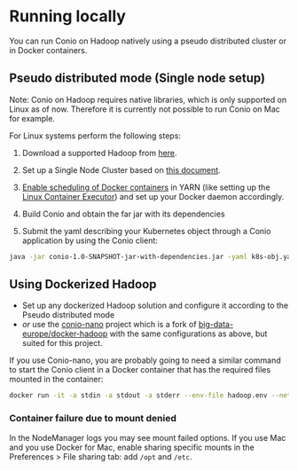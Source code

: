 # Running locally

You can run Conio on Hadoop natively using a pseudo distributed cluster or in Docker containers.

## Pseudo distributed mode (Single node setup)

Note: Conio on Hadoop requires native libraries, which is only supported on Linux as of now. 
Therefore it is currently not possible to run Conio on Mac for example.

For Linux systems perform the following steps:

1. Download a supported Hadoop from [here](https://archive.apache.org/dist/hadoop/common/hadoop-3.3.0/hadoop-3.3.0.tar.gz).

1. Set up a Single Node Cluster based on [this document](https://hadoop.apache.org/docs/current/hadoop-project-dist/hadoop-common/SingleCluster.html).

1. [Enable scheduling of Docker containers](https://hadoop.apache.org/docs/r3.3.0/hadoop-yarn/hadoop-yarn-site/DockerContainers.html) in YARN (like setting up the [Linux Container Executor](https://hadoop.apache.org/docs/r3.3.0/hadoop-yarn/hadoop-yarn-site/SecureContainer.html#Linux_Secure_Container_Executor)) and set up your Docker daemon accordingly.

1. Build Conio and obtain the far jar with its dependencies 

1. Submit the yaml describing your Kubernetes object through a Conio application by using the Conio client: 
```bash
java -jar conio-1.0-SNAPSHOT-jar-with-dependencies.jar -yaml k8s-obj.yaml
```

## Using Dockerized Hadoop

- Set up any dockerized Hadoop solution and configure it according to the Pseudo distributed mode
- _or_ use the [conio-nano]() project which is a fork of [big-data-europe/docker-hadoop](https://github.com/big-data-europe/docker-hadoop) with the same configurations as above, but suited for this project. 

If you use Conio-nano, you are probably going to need a similar command to start the Conio client in a Docker container that has the required files mounted in the container:
```bash
docker run -it -a stdin -a stdout -a stderr --env-file hadoop.env --network docker-hadoop_default -v $(PWD)/conio:/conio conio/base:master -- sudo -u conio java -jar /conio/conio-1.0-SNAPSHOT-jar-with-dependencies.jar -yaml /conio/pod.yaml
```

### Container failure due to mount denied

In the NodeManager logs you may see mount failed options. If you use Mac and you use Docker for Mac, enable sharing specific mounts in the Preferences > File sharing tab: add `/opt` and `/etc`.   
